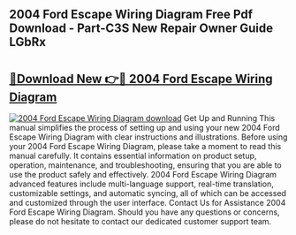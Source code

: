## 2004 Ford Escape Wiring Diagram Free Pdf Download - Part-C3S New Repair Owner Guide LGbRx

# <h2><a href="http://dfog1v.blite.top/?on=2004+Ford+Escape+Wiring+Diagram">🔗Download New 👉🔴 2004 Ford Escape Wiring Diagram</a></h2>

[![2004 Ford Escape Wiring Diagram download](https://i.imgur.com/lujVjoI.png)](http://dfog1v.blite.top/?on=2004+Ford+Escape+Wiring+Diagram)
Get Up and Running This manual simplifies the process of setting up and using your new 2004 Ford Escape Wiring Diagram with clear instructions and illustrations. Before using your 2004 Ford Escape Wiring Diagram, please take a moment to read this manual carefully. It contains essential information on product setup, operation, maintenance, and troubleshooting, ensuring that you are able to use the product safely and effectively. 2004 Ford Escape Wiring Diagram advanced features include multi-language support, real-time translation, customizable settings, and automatic syncing, all of which can be accessed and customized through the user interface. Contact Us for Assistance 2004 Ford Escape Wiring Diagram. Should you have any questions or concerns, please do not hesitate to contact our dedicated customer support team.
